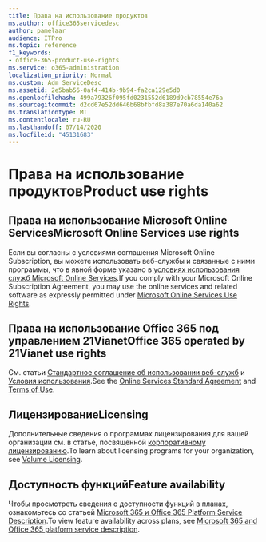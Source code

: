 ```yaml
---
title: Права на использование продуктов
ms.author: office365servicedesc
author: pamelaar
audience: ITPro
ms.topic: reference
f1_keywords:
- office-365-product-use-rights
ms.service: o365-administration
localization_priority: Normal
ms.custom: Adm_ServiceDesc
ms.assetid: 2e5bab56-0af4-414b-9b94-fa2ca129e5d0
ms.openlocfilehash: 499a79326f095fd0231552d6189d9cb78554e76a
ms.sourcegitcommit: d2cd67e52dd646b68bfbfd8a387e70a6da140a62
ms.translationtype: MT
ms.contentlocale: ru-RU
ms.lasthandoff: 07/14/2020
ms.locfileid: "45131683"
---
```

# <a name="product-use-rights"></a><span data-ttu-id="2f7f3-102">Права на использование продуктов</span><span class="sxs-lookup"><span data-stu-id="2f7f3-102">Product use rights</span></span>

## <a name="microsoft-online-services-use-rights"></a><span data-ttu-id="2f7f3-103">Права на использование Microsoft Online Services</span><span class="sxs-lookup"><span data-stu-id="2f7f3-103">Microsoft Online Services use rights</span></span>

<span data-ttu-id="2f7f3-104">Если вы согласны с условиями соглашения Microsoft Online Subscription, вы можете использовать веб-службы и связанные с ними программы, что в явной форме указано в [условиях использования служб Microsoft Online Services](https://www.microsoftvolumelicensing.com/DocumentSearch.aspx?Mode=3&DocumentTypeId=37&ShowArchived=true).</span><span class="sxs-lookup"><span data-stu-id="2f7f3-104">If you comply with your Microsoft Online Subscription Agreement, you may use the online services and related software as expressly permitted under [Microsoft Online Services Use Rights](https://www.microsoftvolumelicensing.com/DocumentSearch.aspx?Mode=3&DocumentTypeId=37&ShowArchived=true).</span></span>
  
## <a name="office-365-operated-by-21vianet-use-rights"></a><span data-ttu-id="2f7f3-105">Права на использование Office 365 под управлением 21Vianet</span><span class="sxs-lookup"><span data-stu-id="2f7f3-105">Office 365 operated by 21Vianet use rights</span></span>

<span data-ttu-id="2f7f3-106">См. статьи [Стандартное соглашение об использовании веб-служб](https://www.21vbluecloud.com/office365/O365-AgreeWebDir/) и [Условия использования](https://www.21vbluecloud.com/office365/O365-TOU/).</span><span class="sxs-lookup"><span data-stu-id="2f7f3-106">See the [Online Services Standard Agreement](https://www.21vbluecloud.com/office365/O365-AgreeWebDir/) and [Terms of Use](https://www.21vbluecloud.com/office365/O365-TOU/).</span></span>
  
## <a name="licensing"></a><span data-ttu-id="2f7f3-107">Лицензирование</span><span class="sxs-lookup"><span data-stu-id="2f7f3-107">Licensing</span></span>

<span data-ttu-id="2f7f3-108">Дополнительные сведения о программах лицензирования для вашей организации см. в статье, посвященной [корпоративному лицензированию](https://go.microsoft.com/fwlink/?LinkId=393693).</span><span class="sxs-lookup"><span data-stu-id="2f7f3-108">To learn about licensing programs for your organization, see [Volume Licensing](https://go.microsoft.com/fwlink/?LinkId=393693).</span></span>
  
## <a name="feature-availability"></a><span data-ttu-id="2f7f3-109">Доступность функций</span><span class="sxs-lookup"><span data-stu-id="2f7f3-109">Feature availability</span></span>

<span data-ttu-id="2f7f3-110">Чтобы просмотреть сведения о доступности функций в планах, ознакомьтесь со статьей [Microsoft 365 и Office 365 Platform Service Description](office-365-platform-service-description.md).</span><span class="sxs-lookup"><span data-stu-id="2f7f3-110">To view feature availability across plans, see [Microsoft 365 and Office 365 platform service description](office-365-platform-service-description.md).</span></span>
  

